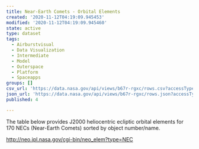 ```yaml
---
title: Near-Earth Comets - Orbital Elements
created: '2020-11-12T04:19:09.945453'
modified: '2020-11-12T04:19:09.945460'
state: active
type: dataset
tags:
  - Airburstvisual
  - Data Visualization
  - Intermediate
  - Model
  - Outerspace
  - Platform
  - Spaceapps
groups: []
csv_url: 'https://data.nasa.gov/api/views/b67r-rgxc/rows.csv?accessType=DOWNLOAD'
json_url: 'https://data.nasa.gov/api/views/b67r-rgxc/rows.json?accessType=DOWNLOAD'
published: 4

---
```

The table below provides J2000 heliocentric ecliptic orbital elements
for 170 NECs (Near-Earth Comets) sorted by object number/name.

http://neo.jpl.nasa.gov/cgi-bin/neo_elem?type=NEC
